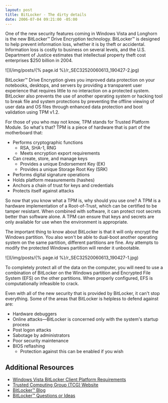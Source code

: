 ```yaml
---
layout: post
title: BitLocker - The dirty details
date: 2006-07-04 09:21:00 -05:00
---
```


One of the new security features coming in Windows Vista and Longhorn is the new BitLocker™ Drive Encryption technology. BitLocker™ is designed to help prevent information loss, whether it is by theft or accidental. Information loss is costly to business on several levels, and the U.S. Department of Justice estimates that intellectual property theft cost enterprises $250 billion in 2004.

![](/img/posts/{% page.id %}/r_SEC32520060613_190427-2.jpg)

BitLocker™ Drive Encryption gives you improved data protection on your notebooks, desktops, and servers by providing a transparent user experience that requires little to no interaction on a protected system. BitLocker also prevents the use of another operating system or hacking tool to break file and system protections by preventing the offline viewing of user data and OS files through enhanced data protection and boot validation using TPM v1.2.

For those of you who may not know, TPM stands for Trusted Platform Module. So what's that? TPM is a piece of hardware that is part of the motherboard that:

*   Performs cryptographic functions 
    *   RSA, SHA-1, RNG 
    * Meets encryption export requirements
* Can create, store, and manage keys 
    *   Provides a unique Endorsement Key (EK) 
    * Provides a unique Storage Root Key (SRK)
* Performs digital signature operations 
* Holds platform measurements (hashes) 
* Anchors a chain of trust for keys and credentials 
* Protects itself against attacks

So now that you know what a TPM is, why should you use one? A TPM is a hardware implementation of a Root-of-Trust, which can be certified to be tamper resistant. When combined with software, it can protect root secrets better than software alone. A TPM can ensure that keys and secrets are only available for use when the environment is appropriate.

The important thing to know about BitLocker is that it will only encrypt the Windows partition. You also won't be able to dual-boot another operating system on the same partition, different partitions are fine. Any attempts to modify the protected Windows partition will render it unbootable.

![](/img/posts/{% page.id %}/r_SEC32520060613_190427-1.jpg)

To completely protect all of the data on the computer, you will need to use a combination of BitLocker on the Windows partition and Encrypted File System (EFS) on the other partitions. When properly configured, EFS is computationally infeasible to crack.

Even with all of the new security that is provided by BitLocker, it can't stop everything. Some of the areas that BitLocker is helpless to defend against are:

* Hardware debuggers
* Online attacks—BitLocker is concerned only with the system's startup process 
* Post logon attacks
* Sabotage by administrators
* Poor security maintenance
* BIOS reflashing
    * Protection against this can be enabled if you wish

## Additional Resources

* [Windows Vista BitLocker Client Platform Requirements](http://www.microsoft.com/whdc/system/platform/hwsecurity/BitLockerReq.mspx)
* [Trusted Computing Group (TCG) Website](http://www.trustedcomputinggroup.org/)
* [BitLocker™ Blog](http://blogs.msdn.com/si_team/default.aspx)
* [BitLocker™ Questions or Ideas](mailto:bdeinfo@microsoft.com)
